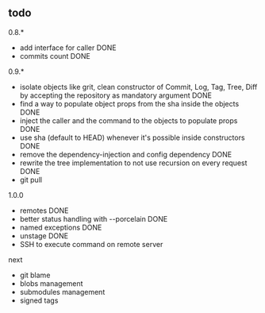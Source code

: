 todo
----

0.8.*

* add interface for caller DONE
* commits count DONE

0.9.*
* isolate objects like grit, clean constructor of Commit, Log, Tag, Tree, Diff by accepting the repository as mandatory argument DONE
* find a way to populate object props from the sha inside the objects DONE
* inject the caller and the command to the objects to populate props DONE
* use sha (default to HEAD) whenever it's possible inside constructors DONE
* remove the dependency-injection and config dependency DONE
* rewrite the tree implementation to not use recursion on every request DONE
* git pull

1.0.0
* remotes DONE
* better status handling with --porcelain DONE
* named exceptions DONE
* unstage DONE
* SSH to execute command on remote server

next
* git blame
* blobs management
* submodules management
* signed tags

